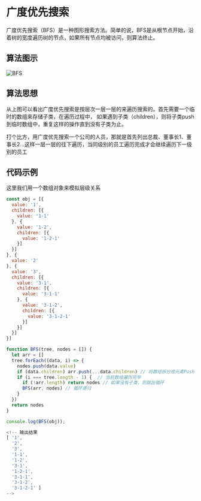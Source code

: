 # 广度优先搜索

广度优先搜索（BFS）是一种图形搜索方法。简单的说，BFS是从根节点开始，沿着树的宽度遍历树的节点，如果所有节点均被访问，则算法终止。

## 算法图示

![BFS](http://opnxqffe4.bkt.clouddn.com/14991495774323.jpg)

## 算法思想
 
从上图可以看出广度优先搜索是按层次一层一层的来遍历搜索的。首先需要一个临时的数组来存储子类，在遍历过程中，
如果遇到子类（children），则将子类push到临时数组中，重复这样的操作直到没有子类为止。

打个比方，用广度优先搜索一个公司的人员，那就是首先列出总裁、董事长1、董事长2...这样一层一层的往下遍历，当同级别的员工遍历完成才会继续遍历下一级别的员工

## 代码示例

这里我们用一个数组对象来模拟层级关系
```javascript
const obj = [{
  value: '1',
  children: [{
    value: '1-1'
  }, {
    value: '1-2',
    children: [{
      value: '1-2-1'
    }]
  }]
}, {
  value: '2'
}, {
  value: '3',
  children: [{
    value: '3-1',
    children: [{
      value: '3-1-1'
    }, {
      value: '3-1-2',
      children: [{
        value: '3-1-2-1'
      }]
    }]
  }]
}]

function BFS(tree, nodes = []) {
  let arr = []
  tree.forEach((data, i) => {
    nodes.push(data.value)
    if (data.children) arr.push(...data.children) // 将数组拆分成元素Push进新数组
    if (i === tree.length - 1) {  // 当前数组遍历完毕
      if (!arr.length) return nodes // 如果没有子类，则跳出循环
      BFS(arr, nodes) // 循环递归
    }
  })
  return nodes
}

console.log(BFS(obj));

<!-- 输出结果
[ '1',
  '2',
  '3',
  '1-1',
  '1-2',
  '3-1',
  '1-2-1',
  '3-1-1',
  '3-1-2',
  '3-1-2-1' ]
-->
```